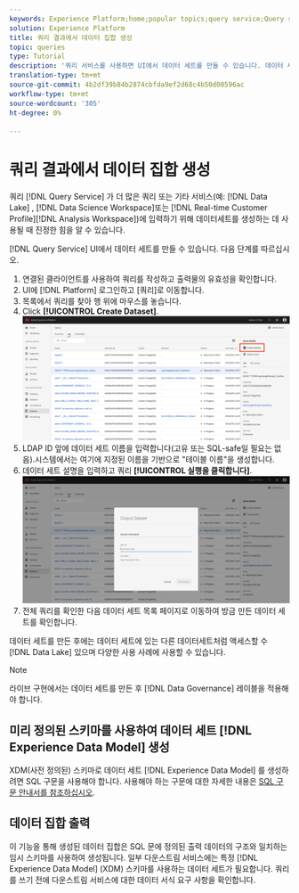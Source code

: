```yaml
---
keywords: Experience Platform;home;popular topics;query service;Query service;generate datasets;generate dataset;create dataset;
solution: Experience Platform
title: 쿼리 결과에서 데이터 집합 생성
topic: queries
type: Tutorial
description: '쿼리 서비스를 사용하면 UI에서 데이터 세트를 만들 수 있습니다. 데이터 세트를 만든 후 Data Lake의 다른 데이터세트처럼 액세스할 수 있으며 다양한 사용 사례에 사용할 수 있습니다. '
translation-type: tm+mt
source-git-commit: 4b2df39b84b2874cbfda9ef2d68c4b50d00596ac
workflow-type: tm+mt
source-wordcount: '305'
ht-degree: 0%

---
```



# 쿼리 결과에서 데이터 집합 생성

쿼리 [!DNL Query Service] 가 더 많은 쿼리 또는 기타 서비스(예: [!DNL Data Lake] , [!DNL Data Science Workspace]또는 [!DNL Real-time Customer Profile][!DNL Analysis Workspace])에 입력하기 위해 데이터세트를 생성하는 데 사용될 때 진정한 힘을 알 수 있습니다.

[!DNL Query Service] UI에서 데이터 세트를 만들 수 있습니다. 다음 단계를 따르십시오.

1. 연결된 클라이언트를 사용하여 쿼리를 작성하고 출력물의 유효성을 확인합니다.
2. UI에 [!DNL Platform] 로그인하고 [쿼리]로 이동합니다.
3. 목록에서 쿼리를 찾아 행 위에 마우스를 놓습니다.
4. Click **[!UICONTROL Create Dataset]**. ![이미지](../images/queries/create-datasets/click-create-dataset.png)
5. LDAP ID 앞에 데이터 세트 이름을 입력합니다(고유 또는 SQL-safe일 필요는 없음).시스템에서는 여기에 지정된 이름을 기반으로 &quot;테이블 이름&quot;을 생성합니다.
6. 데이터 세트 설명을 입력하고 쿼리 **[!UICONTROL 실행을 클릭합니다]**.![이미지](../images/queries/create-datasets/run-query.png)
7. 전체 쿼리를 확인한 다음 데이터 세트 목록 페이지로 이동하여 방금 만든 데이터 세트를 확인합니다.

데이터 세트를 만든 후에는 데이터 세트에 있는 다른 데이터세트처럼 액세스할 수 [!DNL Data Lake] 있으며 다양한 사용 사례에 사용할 수 있습니다.

>[!NOTE]
>
>라이브 구현에서는 데이터 세트를 만든 후 [!DNL Data Governance] 레이블을 적용해야 합니다.

## 미리 정의된 스키마를 사용하여 데이터 세트 [!DNL Experience Data Model] 생성

XDM(사전 정의된) 스키마로 데이터 세트 [!DNL Experience Data Model] 를 생성하려면 SQL 구문을 사용해야 합니다. 사용해야 하는 구문에 대한 자세한 내용은 [SQL 구문 안내서를 참조하십시오](../sql/syntax.md#create-table-as-select).

## 데이터 집합 출력

이 기능을 통해 생성된 데이터 집합은 SQL 문에 정의된 출력 데이터의 구조와 일치하는 임시 스키마를 사용하여 생성됩니다. 일부 다운스트림 서비스에는 특정 [!DNL Experience Data Model] (XDM) 스키마를 사용하는 데이터 세트가 필요합니다. 쿼리를 쓰기 전에 다운스트림 서비스에 대한 데이터 서식 요구 사항을 확인합니다.